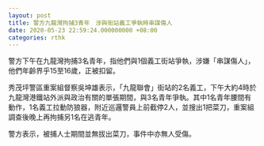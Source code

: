 ```yaml
---
layout: post
title: 警方九龍灣拘捕3青年　涉與街站義工爭執時串謀傷人
date: 2020-05-23 22:59:24.000000000 +08:00
categories: rthk
---
```


警方下午在九龍灣拘捕3名青年，指他們與1個義工街站爭執，涉嫌「串謀傷人」，他們年齡界乎15至16歲，正被扣留。

秀茂坪警區重案組督察吳坤雄表示，「九龍聯會」街站的2名義工，下午大約4時於九龍灣港鐵站外派與政治有關的單張期間，與3名青年爭執。其中1名青年腰間有動作，1名義工拉動防狼器，附近巡邏警員上前截停2人，並搜出1把菜刀，重案組調查後晚上再拘捕另1名在逃青年。

警方表示，被捕人士期間並無拔出菜刀，事件中亦無人受傷。
